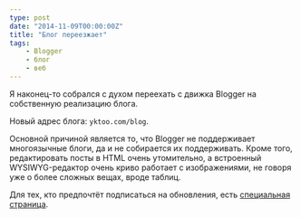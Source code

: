 ```yaml
---
type: post
date: "2014-11-09T00:00:00Z"
title: "Блог переезжает"
tags:
    - Blogger
    - блог
    - веб
---
```


Я наконец-то собрался с духом переехать с движка Blogger на собственную реализацию блога.

Новый адрес блога: `yktoo.com/blog`.

Основной причиной является то, что Blogger не поддерживает многоязычные блоги, да и не собирается их поддерживать. Кроме того, редактировать посты в HTML очень утомительно, а встроенный WYSIWYG-редактор очень криво работает с изображениями, не говоря уже о более сложных вещах, вроде таблиц.

Для тех, кто предпочтёт подписаться на обновления, есть [специальная страница](/blog/subscribe).
